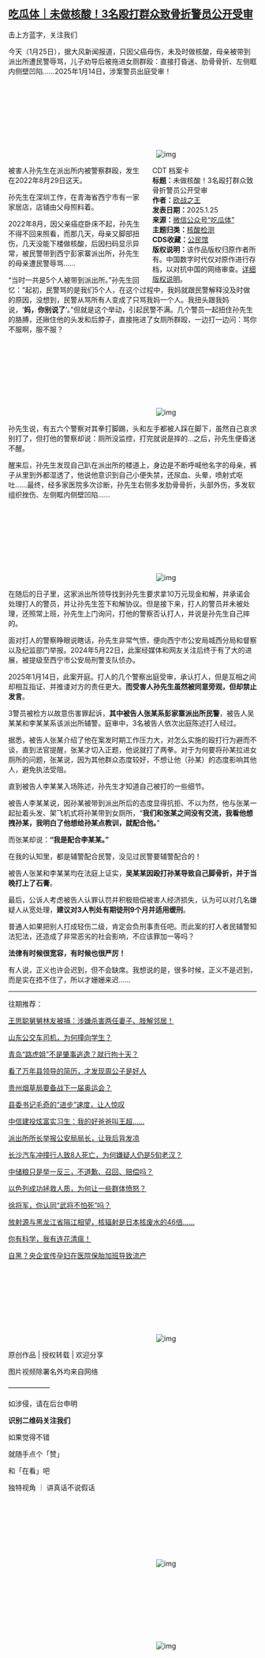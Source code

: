 <!--1737848410000-->
[吃瓜体｜未做核酸！3名殴打群众致骨折警员公开受审](https://chinadigitaltimes.net/chinese/715375.html)
------

<p>击上方蓝字，关注我们</p><p>今天（1月25日），据大风新闻报道，只因父癌母伤，未及时做核酸，母亲被带到派出所遭民警辱骂，儿子劝导后被拖进女厕群殴：直接打昏迷、肋骨骨折、左侧眶内侧壁凹陷……2025年1月14日，涉案警员出庭受审！</p><p><img decoding="async" src="data:image/svg+xml,%3Csvg%20xmlns='http://www.w3.org/2000/svg'%20viewBox='0%200%200%200'%3E%3C/svg%3E" alt="img" data-lazy-src="https://chinadigitaltimes.net/chinese/files/2025/01/post-715375-679576f5b5481."><noscript><img decoding="async" src="https://chinadigitaltimes.net/chinese/files/2025/01/post-715375-679576f5b5481." alt="img"></noscript></p><div style="width:42%;float:right;padding-left:20px"><div class="su-spoiler su-spoiler-style-fancy su-spoiler-icon-chevron-circle su-spoiler-closed" data-scroll-offset="0" data-anchor-in-url="no"><div class="su-spoiler-title" tabindex="0" role="button"><span class="su-spoiler-icon"></span>CDT 档案卡</div><div class="su-spoiler-content su-u-clearfix su-u-trim"><strong>标题：</strong>未做核酸！3名殴打群众致骨折警员公开受审<br><strong>作者：</strong><a href="https://chinadigitaltimes.net/space/吃瓜体" target="_blank">欧战之王</a><br><strong>发表日期：</strong>2025.1.25<br><strong>来源：</strong><a href="https://web.archive.org/web/https://mp.weixin.qq.com/s/SXaczk2JlC_wLmc_AKNeNg" target="_blank">微信公众号“吃瓜体”</a><br><strong>主题归类：</strong><a href="https://chinadigitaltimes.net/space/核酸检测" target="_blank">核酸检测</a><br><strong>CDS收藏：</strong><a href="https://chinadigitaltimes.net/space/%E5%85%AC%E6%B0%91%E9%A6%86" target="_blank" rel="noopener">公民馆</a><br><strong>版权说明：</strong>该作品版权归原作者所有。中国数字时代仅对原作进行存档，以对抗中国的网络审查。<a href="https://chinadigitaltimes.net/chinese/copyright">详细版权说明</a>。</div></div></div><p>被害人孙先生在派出所内被警察群殴，发生在2022年8月29日这天。</p><p>孙先生在深圳工作，在青海省西宁市有一家家居店，店铺由父母照料着。</p><p>2022年8月，因父亲癌症卧床不起，孙先生不得不回来照看，而那几天，母亲又脚部扭伤，几天没能下楼做核酸，后因扫码显示异常，被民警带到西宁彭家寨派出所，孙先生的母亲遭民警辱骂……</p><p>“当时一共是5个人被带到派出所。”孙先生回忆：“起初，民警骂的是我们5个人，在这个过程中，我妈就跟民警解释没及时做的原因，没想到，民警从骂所有人变成了只骂我妈一个人。我扭头跟我妈说，‘<strong>妈，你别说了</strong>’。”但就是这个举动，引起民警不满。几个警员一起扭住孙先生的胳膊，还揪住他的头发和后脖子，直接拖进了女厕所群殴，一边打一边问：骂你不服啊，服不服？</p><p><img decoding="async" src="data:image/svg+xml,%3Csvg%20xmlns='http://www.w3.org/2000/svg'%20viewBox='0%200%200%200'%3E%3C/svg%3E" alt="img" data-lazy-src="https://chinadigitaltimes.net/chinese/files/2025/01/post-715375-6795777e587f2."><noscript><img decoding="async" src="https://chinadigitaltimes.net/chinese/files/2025/01/post-715375-6795777e587f2." alt="img"></noscript></p><p>孙先生说，有五六个警察对其拳打脚踢，头和左手都被人踩在脚下，虽然自己哀求别打了，但打他的警察却说：厕所没监控，打完就说是摔的…之后，孙先生便昏迷不醒。</p><p>醒来后，孙先生发现自己趴在派出所的楼道上，身边是不断呼喊他名字的母亲，裤子从里到外都湿透了，他说他意识到自己小便失禁，还尿血、头晕，喷射式呕吐……最终，经多家医院多次诊断，孙先生右侧多发肋骨骨折，头部外伤，多发软组织挫伤、左侧眶内侧壁凹陷……</p><p><img decoding="async" src="data:image/svg+xml,%3Csvg%20xmlns='http://www.w3.org/2000/svg'%20viewBox='0%200%200%200'%3E%3C/svg%3E" alt="img" data-lazy-src="https://chinadigitaltimes.net/chinese/files/2025/01/post-715375-679577804e254."><noscript><img decoding="async" src="https://chinadigitaltimes.net/chinese/files/2025/01/post-715375-679577804e254." alt="img"></noscript></p><p>在随后的日子里，这家派出所领导找到孙先生要求拿10万元现金和解，并承诺会处理打人的警员，并让孙先生签下和解协议。但是接下来，打人的警员并未被处理，还照常上班，孙先生上门询问，打他的警察否认打人，并说是孙先生自己摔的。</p><p>面对打人的警察睁眼说瞎话，孙先生非常气愤，便向西宁市公安局城西分局和督察以及纪监部门举报。2024年5月22日，此案经媒体和网友关注后终于有了大的进展，被提级至西宁市公安局刑警支队侦办。</p><p>2025年1月14日，此案开庭。打人的几个警察出庭受审，承认打人，但是互相之间却相互指证、并推诿对方的责任更大。<strong>而受害人孙先生虽然被同意旁观，但却禁止发言</strong>。</p><p>3警员被检方以故意伤害罪起诉，<strong>其中被告人张某系彭家寨派出所民警</strong>，被告人吴某某和李某某系该派出所辅警。庭审中，3名被告人依次出庭陈述打人经过。</p><p>据悉，被告人张某介绍了他在案发时期工作压力大，对怎么实施的殴打行为避而不谈，直到法官提醒，张某才切入正题，他说就打了两拳。对于为何要将孙某拉进女厕所的问题，张某说，因为其他群众态度较好，不想让他（孙某）的态度影响其他人，避免执法受阻。</p><p>直到被告人李某某入场陈述，孙先生才知道自己被打的一些细节。</p><p>被告人李某某说，因孙某被带到派出所后的态度显得抗拒、不以为然，他与张某一起扯着头发、架飞机式将孙某带到女厕所，“<strong>我们和张某之间没有交流，我看他想拽孙某，我明白了他想给孙某点教训，就配合他。</strong>”</p><p>而张某却说：<strong>“我是配合李某某。”</strong></p><p>在我的认知里，都是辅警配合民警，没见过民警要辅警配合的！</p><p>被告人张某和李某某均在法庭上证实，<strong>吴某某因殴打孙某导致自己脚骨折，并于当晚打上了石膏</strong>。</p><p>最后，公诉人考虑被告人认罪认罚并积极赔偿被害人经济损失，认为可以对几名嫌疑人从宽处理，<strong>建议对3人判处有期徒刑9个月并适用缓刑</strong>。</p><p>普通人如果把别人打成轻伤二级，肯定会负刑事责任吧。而此案的打人者民辅警知法犯法，还造成了非常恶劣的社会影响，不应该罪加一等吗？</p><p><strong>法律有时候很宽容，有时候也很严厉！</strong></p><p>有人说，正义也许会迟到，但不会缺席。我想说的是，很多时候，正义不是迟到，而是实在捂不住了，所以才姗姗来迟……</p><hr><p>往期推荐：</p><p><a href="http://mp.weixin.qq.com/s?__biz=MzI2OTYyMTIzMQ==&amp;mid=2247513549&amp;idx=1&amp;sn=240ab45f256eaf247ef90521503cae19&amp;chksm=eadf774ddda8fe5b891d110bc489d0bcc4ce2f1d8642e5f1e222f94e10362e52acbdcf10644e&amp;scene=21#wechat_redirect">王思聪舅舅林友被捕：涉嫌杀害两任妻子、肢解邻居！</a></p><p><a href="http://mp.weixin.qq.com/s?__biz=MzI2OTYyMTIzMQ==&amp;mid=2247513105&amp;idx=1&amp;sn=005102bef3b3094a17165423a20551ba&amp;chksm=eadf7691dda8ff87350f4e3bafb0670fb734fc7df70f1c4d49f0a612ca62efc3db230ad2de56&amp;scene=21#wechat_redirect">山东公交车司机，为何撞向学生？</a></p><p><a href="http://mp.weixin.qq.com/s?__biz=MzI2OTYyMTIzMQ==&amp;mid=2247513043&amp;idx=1&amp;sn=6093bbd07a7adad07dcf54a6bcdadc97&amp;chksm=eadf7153dda8f845de4eeb6755f75c3f854b5f96303f6b9b7e30f4e2595ccec1d6aca5758e0a&amp;scene=21#wechat_redirect">青岛“路虎姐”不是肇事逃逸？就行拘十天？</a></p><p><a href="http://mp.weixin.qq.com/s?__biz=MzI2OTYyMTIzMQ==&amp;mid=2247512708&amp;idx=1&amp;sn=cc35ec75c653a8d45b82fe4ea97d7cb1&amp;chksm=eadf7004dda8f9127831429d501c130b90271100d5370b0a8d72179c4dea296c6abdc58d171c&amp;scene=21#wechat_redirect">看了万年县领导的简历，才发现周公子是好人</a></p><p><a href="http://mp.weixin.qq.com/s?__biz=MzI2OTYyMTIzMQ==&amp;mid=2247512743&amp;idx=1&amp;sn=adf24e589c88e12f8b6cf713fe7f0ed5&amp;chksm=eadf7027dda8f9314f5f2b4c406d13b0add9eff11ee0af5c0fe5e4025f1dd68aaa7ea9474d43&amp;scene=21#wechat_redirect">贵州烟草局要备战下一届奥运会？</a></p><p><a href="http://mp.weixin.qq.com/s?__biz=MzI2OTYyMTIzMQ==&amp;mid=2247512645&amp;idx=1&amp;sn=21589da1a5cc53c94412d4a3c7156cc4&amp;chksm=eadf70c5dda8f9d3bbc41452978aaf077fd8d9459081d66d09069b09e6bf366fa8bdca01aa74&amp;scene=21#wechat_redirect">县委书记毛奇的“进步”速度，让人惊叹</a></p><p><a href="http://mp.weixin.qq.com/s?__biz=MzI2OTYyMTIzMQ==&amp;mid=2247512680&amp;idx=1&amp;sn=a27212d8e1953857ed2b661e6bae045a&amp;chksm=eadf70e8dda8f9fe693e09a6b08d43f768d0deba4ec86f29bb9a2a7fa22a67d50cd8b65665ca&amp;scene=21#wechat_redirect">中信建投炫富实习生：我的好爸爸叫王超……</a></p><p><a href="http://mp.weixin.qq.com/s?__biz=MzI2OTYyMTIzMQ==&amp;mid=2247512320&amp;idx=1&amp;sn=5b9ed567c0d84013c95cd862c72ea01e&amp;chksm=eadf7380dda8fa961a0fcd7fecf77f2174e33eadcd1fc97a3a6a96da6778da92078fe0e8c8a1&amp;scene=21#wechat_redirect">派出所所长举报公安局局长，让我后背发凉</a></p><p><a href="http://mp.weixin.qq.com/s?__biz=MzI2OTYyMTIzMQ==&amp;mid=2247512686&amp;idx=2&amp;sn=e5a547df81ad65b3898a642e9a6601e2&amp;chksm=eadf70eedda8f9f8afa4594d8a01869cf3b61c2e493c44959a28962d8cc200ee3e7b04e1fe93&amp;scene=21#wechat_redirect">长沙汽车冲撞行人致8人死亡，为何嫌疑人仍是5旬老汉？</a></p><p><a href="http://mp.weixin.qq.com/s?__biz=MzI2OTYyMTIzMQ==&amp;mid=2247512482&amp;idx=1&amp;sn=a834db40ceff9b362ee30860f826dd0e&amp;chksm=eadf7322dda8fa345600503bc424a1d0c5c7394be4353a48489faffbe7ba971becee76ec94c8&amp;scene=21#wechat_redirect">中储粮只是举一反三，不道歉、召回、赔偿吗？</a></p><p><a href="http://mp.weixin.qq.com/s?__biz=MzI2OTYyMTIzMQ==&amp;mid=2247512059&amp;idx=1&amp;sn=4d9f9fc5508fce4d1e2cd2b7e269a302&amp;chksm=eadf6d7bdda8e46d65fa8caee8cd1f6e68f3a5fcf1a87cf224ff86a25806c20f330347296a53&amp;scene=21#wechat_redirect">以色列成功拯救人质，为何让一些群体愤怒？</a></p><p><a href="http://mp.weixin.qq.com/s?__biz=MzI2OTYyMTIzMQ==&amp;mid=2247512014&amp;idx=1&amp;sn=d021cca99446dc3ab77f7a8bbe4691ab&amp;chksm=eadf6d4edda8e45804bae512c8d4daf1dedcb92b3073b2e0b8ae0c20e35a2f0e9e9a131f9cb0&amp;scene=21#wechat_redirect">徐将军，你认同“武将不怕死”吗？</a></p><p><a href="http://mp.weixin.qq.com/s?__biz=MzI2OTYyMTIzMQ==&amp;mid=2247511438&amp;idx=1&amp;sn=f87c687a5b56b5c53a7f41a427a80a61&amp;chksm=eadf6f0edda8e6183c7b629cfc23f1b615e8e6f8ee8b0bec5b949a2a8183e54f275f3b4ddb18&amp;scene=21#wechat_redirect">放射源与黑龙江省隔江相望，核辐射是日本核废水的46倍……</a></p><p><a href="http://mp.weixin.qq.com/s?__biz=MzI2OTYyMTIzMQ==&amp;mid=2247511066&amp;idx=1&amp;sn=8521da043303984c74b76c8e10f3d61a&amp;chksm=eadf6e9adda8e78c39811a8467f062dd0379f134e82ae6e340d231506fbc811b3c6fbd1b4ce6&amp;scene=21#wechat_redirect">你有科学，我有连花清瘟！</a></p><p><a href="http://mp.weixin.qq.com/s?__biz=MzI2OTYyMTIzMQ==&amp;mid=2247509959&amp;idx=1&amp;sn=93c0c1a58774984981cd289572f5135b&amp;chksm=eadf6547dda8ec5177203c5faaaf98cf38ce3897fcc310a298ca0a86ee7be8d8f2c9f6c6b8ca&amp;scene=21#wechat_redirect">自黑？央企宣传孕妇在医院保胎加班导致流产</a></p><p><img decoding="async" src="data:image/svg+xml,%3Csvg%20xmlns='http://www.w3.org/2000/svg'%20viewBox='0%200%200%200'%3E%3C/svg%3E" alt="img" data-lazy-src="https://chinadigitaltimes.net/chinese/files/2025/01/post-715375-67957782b85d0.gif"><noscript><img decoding="async" src="https://chinadigitaltimes.net/chinese/files/2025/01/post-715375-67957782b85d0.gif" alt="img"></noscript></p><p>原创作品 | 授权转载 | 欢迎分享</p><p>图片视频除署名外均来自网络</p><p>——————</p><p>如涉侵，请在后台申明</p><p><strong>识别二维码关注我们</strong></p><p>如果觉得不错</p><p>就随手点个「赞」</p><p>和「在看」吧</p><p>独特视角 ｜ 讲真话不说假话<br><img decoding="async" src="data:image/svg+xml,%3Csvg%20xmlns='http://www.w3.org/2000/svg'%20viewBox='0%200%200%200'%3E%3C/svg%3E" alt="img" data-lazy-src="https://chinadigitaltimes.net/chinese/files/2025/01/post-715375-679577848b02d."><noscript><img decoding="async" src="https://chinadigitaltimes.net/chinese/files/2025/01/post-715375-679577848b02d." alt="img"></noscript></p><p><img decoding="async" src="data:image/svg+xml,%3Csvg%20xmlns='http://www.w3.org/2000/svg'%20viewBox='0%200%200%200'%3E%3C/svg%3E" alt="img" data-lazy-src="https://chinadigitaltimes.net/chinese/files/2025/01/post-715375-679577871cc37.gif"><noscript><img decoding="async" src="https://chinadigitaltimes.net/chinese/files/2025/01/post-715375-679577871cc37.gif" alt="img"></noscript></p><div class="addtoany_share_save_container addtoany_content addtoany_content_bottom"><div class="a2a_kit a2a_kit_size_32 addtoany_list" data-a2a-url="https://chinadigitaltimes.net/chinese/715375.html" data-a2a-title="吃瓜体｜未做核酸！3名殴打群众致骨折警员公开受审"><a class="a2a_button_facebook" href="https://www.addtoany.com/add_to/facebook?linkurl=https%3A%2F%2Fchinadigitaltimes.net%2Fchinese%2F715375.html&amp;linkname=%E5%90%83%E7%93%9C%E4%BD%93%EF%BD%9C%E6%9C%AA%E5%81%9A%E6%A0%B8%E9%85%B8%EF%BC%813%E5%90%8D%E6%AE%B4%E6%89%93%E7%BE%A4%E4%BC%97%E8%87%B4%E9%AA%A8%E6%8A%98%E8%AD%A6%E5%91%98%E5%85%AC%E5%BC%80%E5%8F%97%E5%AE%A1" title="Facebook" rel="nofollow noopener" target="_blank"></a><a class="a2a_button_twitter" href="https://www.addtoany.com/add_to/twitter?linkurl=https%3A%2F%2Fchinadigitaltimes.net%2Fchinese%2F715375.html&amp;linkname=%E5%90%83%E7%93%9C%E4%BD%93%EF%BD%9C%E6%9C%AA%E5%81%9A%E6%A0%B8%E9%85%B8%EF%BC%813%E5%90%8D%E6%AE%B4%E6%89%93%E7%BE%A4%E4%BC%97%E8%87%B4%E9%AA%A8%E6%8A%98%E8%AD%A6%E5%91%98%E5%85%AC%E5%BC%80%E5%8F%97%E5%AE%A1" title="Twitter" rel="nofollow noopener" target="_blank"></a><a class="a2a_button_telegram" href="https://www.addtoany.com/add_to/telegram?linkurl=https%3A%2F%2Fchinadigitaltimes.net%2Fchinese%2F715375.html&amp;linkname=%E5%90%83%E7%93%9C%E4%BD%93%EF%BD%9C%E6%9C%AA%E5%81%9A%E6%A0%B8%E9%85%B8%EF%BC%813%E5%90%8D%E6%AE%B4%E6%89%93%E7%BE%A4%E4%BC%97%E8%87%B4%E9%AA%A8%E6%8A%98%E8%AD%A6%E5%91%98%E5%85%AC%E5%BC%80%E5%8F%97%E5%AE%A1" title="Telegram" rel="nofollow noopener" target="_blank"></a><a class="a2a_button_reddit" href="https://www.addtoany.com/add_to/reddit?linkurl=https%3A%2F%2Fchinadigitaltimes.net%2Fchinese%2F715375.html&amp;linkname=%E5%90%83%E7%93%9C%E4%BD%93%EF%BD%9C%E6%9C%AA%E5%81%9A%E6%A0%B8%E9%85%B8%EF%BC%813%E5%90%8D%E6%AE%B4%E6%89%93%E7%BE%A4%E4%BC%97%E8%87%B4%E9%AA%A8%E6%8A%98%E8%AD%A6%E5%91%98%E5%85%AC%E5%BC%80%E5%8F%97%E5%AE%A1" title="Reddit" rel="nofollow noopener" target="_blank"></a><a class="a2a_button_whatsapp" href="https://www.addtoany.com/add_to/whatsapp?linkurl=https%3A%2F%2Fchinadigitaltimes.net%2Fchinese%2F715375.html&amp;linkname=%E5%90%83%E7%93%9C%E4%BD%93%EF%BD%9C%E6%9C%AA%E5%81%9A%E6%A0%B8%E9%85%B8%EF%BC%813%E5%90%8D%E6%AE%B4%E6%89%93%E7%BE%A4%E4%BC%97%E8%87%B4%E9%AA%A8%E6%8A%98%E8%AD%A6%E5%91%98%E5%85%AC%E5%BC%80%E5%8F%97%E5%AE%A1" title="WhatsApp" rel="nofollow noopener" target="_blank"></a><a class="a2a_button_email" href="https://www.addtoany.com/add_to/email?linkurl=https%3A%2F%2Fchinadigitaltimes.net%2Fchinese%2F715375.html&amp;linkname=%E5%90%83%E7%93%9C%E4%BD%93%EF%BD%9C%E6%9C%AA%E5%81%9A%E6%A0%B8%E9%85%B8%EF%BC%813%E5%90%8D%E6%AE%B4%E6%89%93%E7%BE%A4%E4%BC%97%E8%87%B4%E9%AA%A8%E6%8A%98%E8%AD%A6%E5%91%98%E5%85%AC%E5%BC%80%E5%8F%97%E5%AE%A1" title="Email" rel="nofollow noopener" target="_blank"></a><a class="a2a_button_copy_link" href="https://www.addtoany.com/add_to/copy_link?linkurl=https%3A%2F%2Fchinadigitaltimes.net%2Fchinese%2F715375.html&amp;linkname=%E5%90%83%E7%93%9C%E4%BD%93%EF%BD%9C%E6%9C%AA%E5%81%9A%E6%A0%B8%E9%85%B8%EF%BC%813%E5%90%8D%E6%AE%B4%E6%89%93%E7%BE%A4%E4%BC%97%E8%87%B4%E9%AA%A8%E6%8A%98%E8%AD%A6%E5%91%98%E5%85%AC%E5%BC%80%E5%8F%97%E5%AE%A1" title="Copy Link" rel="nofollow noopener" target="_blank"></a><a class="a2a_dd addtoany_share_save addtoany_share" href="https://www.addtoany.com/share"></a></div></div>
